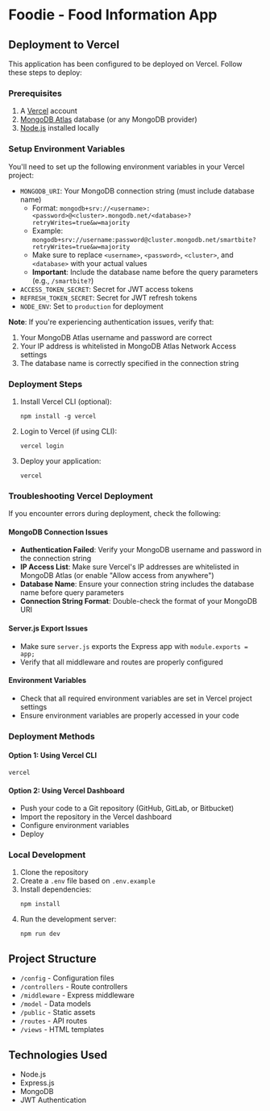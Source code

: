 # Foodie - Food Information App

## Deployment to Vercel

This application has been configured to be deployed on Vercel. Follow these steps to deploy:

### Prerequisites

1. A [Vercel](https://vercel.com) account
2. [MongoDB Atlas](https://www.mongodb.com/cloud/atlas) database (or any MongoDB provider)
3. [Node.js](https://nodejs.org/) installed locally

### Setup Environment Variables

You'll need to set up the following environment variables in your Vercel project:

- `MONGODB_URI`: Your MongoDB connection string (must include database name)
  - Format: `mongodb+srv://<username>:<password>@<cluster>.mongodb.net/<database>?retryWrites=true&w=majority`
  - Example: `mongodb+srv://username:password@cluster.mongodb.net/smartbite?retryWrites=true&w=majority`
  - Make sure to replace `<username>`, `<password>`, `<cluster>`, and `<database>` with your actual values
  - **Important**: Include the database name before the query parameters (e.g., `/smartbite?`)
- `ACCESS_TOKEN_SECRET`: Secret for JWT access tokens
- `REFRESH_TOKEN_SECRET`: Secret for JWT refresh tokens
- `NODE_ENV`: Set to `production` for deployment

**Note**: If you're experiencing authentication issues, verify that:
1. Your MongoDB Atlas username and password are correct
2. Your IP address is whitelisted in MongoDB Atlas Network Access settings
3. The database name is correctly specified in the connection string

### Deployment Steps

1. Install Vercel CLI (optional):
   ```
   npm install -g vercel
   ```

2. Login to Vercel (if using CLI):
   ```
   vercel login
   ```

3. Deploy your application:
   ```
   vercel
   ```

### Troubleshooting Vercel Deployment

If you encounter errors during deployment, check the following:

#### MongoDB Connection Issues

- **Authentication Failed**: Verify your MongoDB username and password in the connection string
- **IP Access List**: Make sure Vercel's IP addresses are whitelisted in MongoDB Atlas (or enable "Allow access from anywhere")
- **Database Name**: Ensure your connection string includes the database name before query parameters
- **Connection String Format**: Double-check the format of your MongoDB URI

#### Server.js Export Issues

- Make sure `server.js` exports the Express app with `module.exports = app;`
- Verify that all middleware and routes are properly configured

#### Environment Variables

- Check that all required environment variables are set in Vercel project settings
- Ensure environment variables are properly accessed in your code

### Deployment Methods

#### Option 1: Using Vercel CLI
```
vercel
```

#### Option 2: Using Vercel Dashboard
- Push your code to a Git repository (GitHub, GitLab, or Bitbucket)
- Import the repository in the Vercel dashboard
- Configure environment variables
- Deploy

### Local Development

1. Clone the repository
2. Create a `.env` file based on `.env.example`
3. Install dependencies:
   ```
   npm install
   ```
4. Run the development server:
   ```
   npm run dev
   ```

## Project Structure

- `/config` - Configuration files
- `/controllers` - Route controllers
- `/middleware` - Express middleware
- `/model` - Data models
- `/public` - Static assets
- `/routes` - API routes
- `/views` - HTML templates

## Technologies Used

- Node.js
- Express.js
- MongoDB
- JWT Authentication